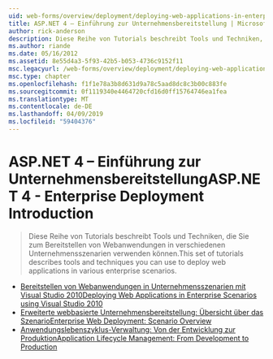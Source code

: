 ```yaml
---
uid: web-forms/overview/deployment/deploying-web-applications-in-enterprise-scenarios/index
title: ASP.NET 4 – Einführung zur Unternehmensbereitstellung | Microsoft-Dokumentation
author: rick-anderson
description: Diese Reihe von Tutorials beschreibt Tools und Techniken, die Sie zum Bereitstellen von Webanwendungen in verschiedenen Unternehmensszenarien verwenden können.
ms.author: riande
ms.date: 05/16/2012
ms.assetid: 8e55d4a3-5f93-42b5-b053-4736c9152f11
msc.legacyurl: /web-forms/overview/deployment/deploying-web-applications-in-enterprise-scenarios
msc.type: chapter
ms.openlocfilehash: f1f1e78a3b8d631d9a78c5aad8dc8c3b00c883fe
ms.sourcegitcommit: 0f1119340e4464720cfd16d0ff15764746ea1fea
ms.translationtype: MT
ms.contentlocale: de-DE
ms.lasthandoff: 04/09/2019
ms.locfileid: "59404376"
---
```

# <a name="aspnet-4---enterprise-deployment-introduction"></a><span data-ttu-id="b8175-103">ASP.NET 4 – Einführung zur Unternehmensbereitstellung</span><span class="sxs-lookup"><span data-stu-id="b8175-103">ASP.NET 4 - Enterprise Deployment Introduction</span></span>

> <span data-ttu-id="b8175-104">Diese Reihe von Tutorials beschreibt Tools und Techniken, die Sie zum Bereitstellen von Webanwendungen in verschiedenen Unternehmensszenarien verwenden können.</span><span class="sxs-lookup"><span data-stu-id="b8175-104">This set of tutorials describes tools and techniques you can use to deploy web applications in various enterprise scenarios.</span></span>


- [<span data-ttu-id="b8175-105">Bereitstellen von Webanwendungen in Unternehmensszenarien mit Visual Studio 2010</span><span class="sxs-lookup"><span data-stu-id="b8175-105">Deploying Web Applications in Enterprise Scenarios using Visual Studio 2010</span></span>](deploying-web-applications-in-enterprise-scenarios.md)
- [<span data-ttu-id="b8175-106">Erweiterte webbasierte Unternehmensbereitstellung: Übersicht über das Szenario</span><span class="sxs-lookup"><span data-stu-id="b8175-106">Enterprise Web Deployment: Scenario Overview</span></span>](enterprise-web-deployment-scenario-overview.md)
- [<span data-ttu-id="b8175-107">Anwendungslebenszyklus-Verwaltung: Von der Entwicklung zur Produktion</span><span class="sxs-lookup"><span data-stu-id="b8175-107">Application Lifecycle Management: From Development to Production</span></span>](application-lifecycle-management-from-development-to-production.md)
